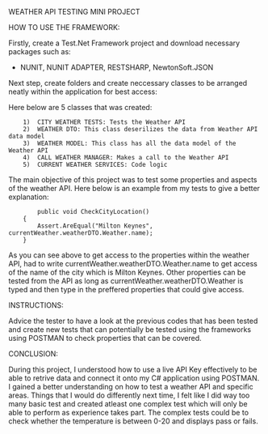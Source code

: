 WEATHER API TESTING MINI PROJECT


HOW TO USE THE FRAMEWORK:

Firstly, create a Test.Net Framework project and download necessary packages such as:
  - NUNIT, NUNIT ADAPTER, RESTSHARP, NewtonSoft.JSON
  
Next step, create folders and create neccessary classes to be arranged neatly within the application for best access:

Here below are 5 classes that was created:

        1)  CITY WEATHER TESTS: Tests the Weather API
        2)  WEATHER DTO: This class deserilizes the data from Weather API data model
        3)  WEATHER MODEL: This class has all the data model of the Weather API
        4)  CALL WEATHER MANAGER: Makes a call to the Weather API
        5)  CURRENT WEATHER SERVICES: Code logic 
        
The main objective of this project was to test some properties and aspects of the weather API.
Here below is an example from my tests to give a better explanation:

            public void CheckCityLocation()
        {
            Assert.AreEqual("Milton Keynes", currentWeather.weatherDTO.Weather.name);
        }
                  
As you can see above to get access to the properties within the weather API, had to write currentWeather.weatherDTO.Weather.name to get access of the name of the city which is Milton Keynes. Other properties can be tested from the API as long as currentWeather.weatherDTO.Weather is typed and then type in the preffered properties that could give access.


INSTRUCTIONS:

Advice the tester to have a look at the previous codes that has been tested and create new tests that can potentially be tested using the frameworks using POSTMAN to check properties that can be covered.


CONCLUSION:

During this project, I understood how to use a live API Key effectively to be able to retrive data and connect it onto my C# application using POSTMAN. I gained a better understanding on how to test a weather API and specific areas.
Things that I would do differently next time, I felt like I did way too many basic test and created atleast one complex test which will only be able to perform as experience takes part. The complex tests could be to check whether the temperature is between 0-20 and displays pass or fails. 




